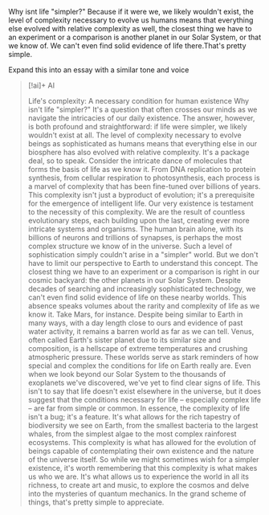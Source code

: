 Why isnt life "simpler?" Because if it were we, we likely wouldn't exist, the level of complexity necessary to evolve us humans means that everything else evolved with relative complexity as well, the closest thing we have to an experiment or a comparison is another planet in our Solar System, or that we know of. We can't even find solid evidence of life there.That's pretty simple.

Expand this into an essay with a similar tone and voice
> [!ai]+ AI
>
> Life's complexity: A necessary condition for human existence
> Why isn't life "simpler?" It's a question that often crosses our minds as we navigate the intricacies of our daily existence. The answer, however, is both profound and straightforward: if life were simpler, we likely wouldn't exist at all. The level of complexity necessary to evolve beings as sophisticated as humans means that everything else in our biosphere has also evolved with relative complexity. It's a package deal, so to speak.
> Consider the intricate dance of molecules that forms the basis of life as we know it. From DNA replication to protein synthesis, from cellular respiration to photosynthesis, each process is a marvel of complexity that has been fine-tuned over billions of years. This complexity isn't just a byproduct of evolution; it's a prerequisite for the emergence of intelligent life.
> Our very existence is testament to the necessity of this complexity. We are the result of countless evolutionary steps, each building upon the last, creating ever more intricate systems and organisms. The human brain alone, with its billions of neurons and trillions of synapses, is perhaps the most complex structure we know of in the universe. Such a level of sophistication simply couldn't arise in a "simpler" world.
> But we don't have to limit our perspective to Earth to understand this concept. The closest thing we have to an experiment or a comparison is right in our cosmic backyard: the other planets in our Solar System. Despite decades of searching and increasingly sophisticated technology, we can't even find solid evidence of life on these nearby worlds. This absence speaks volumes about the rarity and complexity of life as we know it.
> Take Mars, for instance. Despite being similar to Earth in many ways, with a day length close to ours and evidence of past water activity, it remains a barren world as far as we can tell. Venus, often called Earth's sister planet due to its similar size and composition, is a hellscape of extreme temperatures and crushing atmospheric pressure. These worlds serve as stark reminders of how special and complex the conditions for life on Earth really are.
> Even when we look beyond our Solar System to the thousands of exoplanets we've discovered, we've yet to find clear signs of life. This isn't to say that life doesn't exist elsewhere in the universe, but it does suggest that the conditions necessary for life – especially complex life – are far from simple or common.
> In essence, the complexity of life isn't a bug; it's a feature. It's what allows for the rich tapestry of biodiversity we see on Earth, from the smallest bacteria to the largest whales, from the simplest algae to the most complex rainforest ecosystems. This complexity is what has allowed for the evolution of beings capable of contemplating their own existence and the nature of the universe itself.
> So while we might sometimes wish for a simpler existence, it's worth remembering that this complexity is what makes us who we are. It's what allows us to experience the world in all its richness, to create art and music, to explore the cosmos and delve into the mysteries of quantum mechanics. In the grand scheme of things, that's pretty simple to appreciate.
